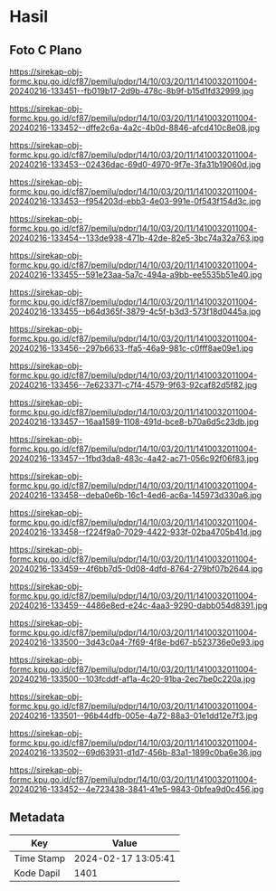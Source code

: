 # Hasil

## Foto C Plano

https://sirekap-obj-formc.kpu.go.id/cf87/pemilu/pdpr/14/10/03/20/11/1410032011004-20240216-133451--fb019b17-2d9b-478c-8b9f-b15d1fd32999.jpg

https://sirekap-obj-formc.kpu.go.id/cf87/pemilu/pdpr/14/10/03/20/11/1410032011004-20240216-133452--dffe2c6a-4a2c-4b0d-8846-afcd410c8e08.jpg

https://sirekap-obj-formc.kpu.go.id/cf87/pemilu/pdpr/14/10/03/20/11/1410032011004-20240216-133453--02436dac-69d0-4970-9f7e-3fa31b19060d.jpg

https://sirekap-obj-formc.kpu.go.id/cf87/pemilu/pdpr/14/10/03/20/11/1410032011004-20240216-133453--f954203d-ebb3-4e03-991e-0f543f154d3c.jpg

https://sirekap-obj-formc.kpu.go.id/cf87/pemilu/pdpr/14/10/03/20/11/1410032011004-20240216-133454--133de938-471b-42de-82e5-3bc74a32a763.jpg

https://sirekap-obj-formc.kpu.go.id/cf87/pemilu/pdpr/14/10/03/20/11/1410032011004-20240216-133455--591e23aa-5a7c-494a-a9bb-ee5535b51e40.jpg

https://sirekap-obj-formc.kpu.go.id/cf87/pemilu/pdpr/14/10/03/20/11/1410032011004-20240216-133455--b64d365f-3879-4c5f-b3d3-573f18d0445a.jpg

https://sirekap-obj-formc.kpu.go.id/cf87/pemilu/pdpr/14/10/03/20/11/1410032011004-20240216-133456--297b6633-ffa5-46a9-981c-c0fff8ae09e1.jpg

https://sirekap-obj-formc.kpu.go.id/cf87/pemilu/pdpr/14/10/03/20/11/1410032011004-20240216-133456--7e623371-c7f4-4579-9f63-92caf82d5f82.jpg

https://sirekap-obj-formc.kpu.go.id/cf87/pemilu/pdpr/14/10/03/20/11/1410032011004-20240216-133457--16aa1589-1108-491d-bce8-b70a6d5c23db.jpg

https://sirekap-obj-formc.kpu.go.id/cf87/pemilu/pdpr/14/10/03/20/11/1410032011004-20240216-133457--1fbd3da8-483c-4a42-ac71-056c92f06f83.jpg

https://sirekap-obj-formc.kpu.go.id/cf87/pemilu/pdpr/14/10/03/20/11/1410032011004-20240216-133458--deba0e6b-16c1-4ed6-ac6a-145973d330a6.jpg

https://sirekap-obj-formc.kpu.go.id/cf87/pemilu/pdpr/14/10/03/20/11/1410032011004-20240216-133458--f224f9a0-7029-4422-933f-02ba4705b41d.jpg

https://sirekap-obj-formc.kpu.go.id/cf87/pemilu/pdpr/14/10/03/20/11/1410032011004-20240216-133459--4f6bb7d5-0d08-4dfd-8764-279bf07b2644.jpg

https://sirekap-obj-formc.kpu.go.id/cf87/pemilu/pdpr/14/10/03/20/11/1410032011004-20240216-133459--4486e8ed-e24c-4aa3-9290-dabb054d8391.jpg

https://sirekap-obj-formc.kpu.go.id/cf87/pemilu/pdpr/14/10/03/20/11/1410032011004-20240216-133500--3d43c0a4-7f69-4f8e-bd67-b523736e0e93.jpg

https://sirekap-obj-formc.kpu.go.id/cf87/pemilu/pdpr/14/10/03/20/11/1410032011004-20240216-133500--103fcddf-af1a-4c20-91ba-2ec7be0c220a.jpg

https://sirekap-obj-formc.kpu.go.id/cf87/pemilu/pdpr/14/10/03/20/11/1410032011004-20240216-133501--96b44dfb-005e-4a72-88a3-01e1dd12e7f3.jpg

https://sirekap-obj-formc.kpu.go.id/cf87/pemilu/pdpr/14/10/03/20/11/1410032011004-20240216-133502--69d63931-d1d7-456b-83a1-1899c0ba6e36.jpg

https://sirekap-obj-formc.kpu.go.id/cf87/pemilu/pdpr/14/10/03/20/11/1410032011004-20240216-133452--4e723438-3841-41e5-9843-0bfea9d0c456.jpg


## Metadata

| Key        | Value               |
| ---------- | ------------------- |
| Time Stamp | 2024-02-17 13:05:41 |
| Kode Dapil | 1401                |



